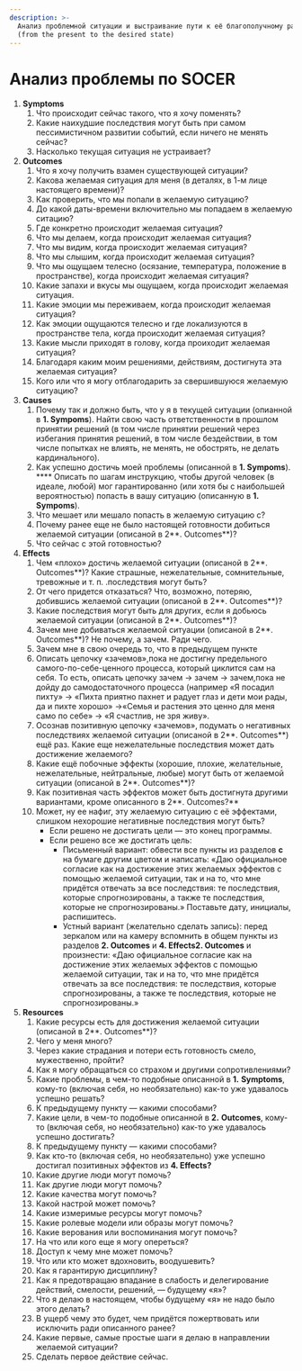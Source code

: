 ```yaml
---
description: >-
  Анализ проблемной ситуации и выстраивание пути к её благополучному разрешению
  (from the present to the desired state)
---
```


# Анализ проблемы по SՕCER

1. **Symptoms**
   1. Что происходит сейчас такого, что я хочу поменять?
   2. Какие наихудшие последствия могут быть при самом пессимистичном развитии событий, если ничего не менять сейчас?
   3. Насколько текущая ситуация не устраивает?
2. **Outcomes**
   1. Что я хочу получить взамен существующей ситуации?
   2. Какова желаемая ситуация для меня (в деталях, в 1-м лице настоящего времени)?
   3. Как проверить, что мы попали в желаемую ситуацию?
   4. До какой даты-времени включительно мы попадаем в желаемую ситацию?
   5. Где конкретно происходит желаемая ситуация?
   6. Что мы делаем, когда происходит желаемая ситуация?
   7. Что мы видим, когда происходит желаемая ситуация?
   8. Что мы слышим, когда происходит желаемая ситуация?
   9. Что мы ощущаем телесно (осязание, температура, положение в пространстве), когда происходит желаемая ситуация?
   10. Какие запахи и вкусы мы ощущаем, когда происходит желаемая ситуация.
   11. Какие эмоции мы переживаем, когда происходит желаемая ситуация?
   12. Как эмоции ощущаются телесно и где локализуются в пространстве тела, когда происходит желаемая ситуация?
   13. Какие мысли приходят в голову, когда проиходит желаемая ситуация?
   14. Благодаря каким моим решениями, действиям, достигнута эта желаемая ситуация?
   15. Кого или что я могу отблагодарить за свершившуюся желаемую ситуацию?
3. **Сauses**
   1. Почему так и должно быть, что у я в текущей ситуации (опианной в **1. Sympoms**). Найти свою часть ответственности в прошлом принятии решений (в том числе принятии решений через избегания принятия решений, в том числе бездействии, в том числе попытках не влиять, не менять, не обострять, не делать кардинального).
   2. Как успешно достичь моей проблемы (описанной в **1. Sympoms**). **** Описать по шагам инструкцию, чтобы другой человек (в идеале, любой) мог гарантированно (или хотя бы с наибольшей вероятностью) попасть в вашу ситуацию (описанную в **1. Sympoms**).&#x20;
   3. Что мешает или мешало попасть в желаемую ситуацию с?
   4. Почему ранее  еще не было настоящей готовности добиться желаемой ситуации (описаной в 2**. Outcomes**)?
   5. Что сейчас с этой готовностью?
4. **Effects**
   1. Чем «плохо» достичь желаемой ситуации (описаной в 2**. Outcomes**)? Какие страшные, нежелательные, сомнительные, тревожные и т. п. .последствия могут быть?
   2. От чего придется отказаться? Что, возможно, потеряю, добившись желаемой ситуации (описаной в 2**. Outcomes**)?
   3. Какие последствия могут быть для других, если я добьюсь желаемой ситуации (описаной в 2**. Outcomes**)?
   4. Зачем мне добиваться желаемой ситуации (описаной в 2**. Outcomes**)? Не почему, а зачем. Ради чего.
   5. Зачем мне в свою очередь то, что в предыдущем пункте
   6. Описать цепочку «зачемов»,пока не достигну предельного самого-по-себе-ценного процесса, который циклится сам на себя. То есть, описать цепочку зачем → зачем → зачем,пока не дойду до самодостаточного процесса (например «Я посадил пихту» → «Пихта приятно пахнет и радует глаз и дети мои рады, да и пихте хорошо» →«Семья и растения это ценно для меня само по себе» → «Я счастлив, не зря живу».
   7. Осознав позитивную цепочку «зачемов», подумать о негативных последствиях желаемой ситуации (описаной в 2**. Outcomes**) ещё раз. Какие еще нежелательные последствия может дать достижение желаемого?
   8. Какие ещё побочные эффекты (хорошие, плохие, желательные, нежелательные, нейтральные, любые) могут быть от желаемой ситуации (описаной в 2**. Outcomes**)?
   9. Как позитивная часть эффектов может быть достигнута другими вариантами, кроме описанного в 2**. Outcomes?**
   10. Может, ну ее нафиг, эту желаемую ситуацию с её эффектами, слишком нехорошие негативные последствия могут быть?
       * Если решено не достигать цели — это конец программы.
       * Если решено все же достигать цель:
         * Письменный  вариант: обвести все пункты из разделов **с** на бумаге другим цветом и написать: «Даю официальное согласие как на достижение этих желаемых эффектов с помощью желаемой ситуации, так и на то, что мне придётся отвечать за все последствия: те последствия, которые спрогнозированы, а также те последствия, которые не спрогнозированы.» Поставьте дату, инициалы, распишитесь.&#x20;
         * Устный вариант (желательно сделать запись): перед зеркалом или на камеру вспомнить в общем пункты из разделов **2. Outcomes** и **4. Effects2. Outcomes** и произнести:  «Даю официальное согласие как на достижение этих желаемых эффектов с помощью желаемой ситуации, так и на  то, что мне придётся отвечать за все последствия: те последствия, которые спрогнозированы, а также те последствия, которые не спрогнозированы.»
5. **Resources**
   1. Какие ресурсы есть для достижения желаемой ситуации (описаной в 2**. Outcomes**)?
   2. Чего у меня много?
   3. Через какие страдания и потери есть готовность смело, мужественно, пройти?
   4. Как я могу обращаться со страхом и другими сопротивлениями?
   5. Какие проблемы, в чем-то подобные описанной в **1.** **Symptoms**, кому-то (включая себя, но необязательно) как-то уже удавалось успешно решать?
   6. К предыдущему пункту — какими способами?
   7. Какие  цели, в чем-то подобные описанной в **2.** **Outcomes**, кому-то (включая себя, но необязательно) как-то уже удавалось успешно достигать?
   8. К предыдущему пункту — какими способами?
   9. Как кто-то (включая себя, но необязательно) уже успешно достигал позитивных эффектов из **4. Effects?**
   10. Какие другие люди могут помочь?
   11. Как другие люди могут помочь?
   12. Какие качества могут помочь?
   13. Какой настрой может помочь?
   14. Какие измеримые ресурсы могут помочь?
   15. Какие ролевые модели или образы могут помочь?
   16. Какие верования или воспоминания могут помочь?
   17. На что или кого еще я могу опереться?
   18. Доступ к чему мне может помочь?
   19. Что или кто может вдохновить, воодушевить?
   20. Как я гарантирую дисциплину?
   21. Как я предотвращаю впадание в слабость и делегирование действий, смелости, решений, — будущему «я»?
   22. Что я делаю в настоящем, чтобы будущему «я» не надо было этого делать?
   23. В ущерб чему это будет, чем придётся пожертвовать или исключить ради описанного ранее?
   24. Какие первые, самые простые шаги я делаю в направлении желаемой ситуации?
   25. Сделать первое действие сейчас.
